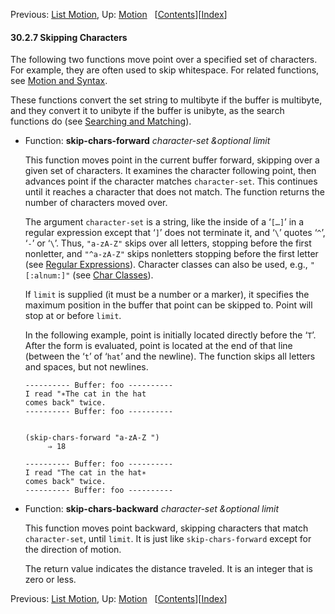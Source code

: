 <!-- This is the GNU Emacs Lisp Reference Manual
corresponding to Emacs version 27.2.

Copyright (C) 1990-1996, 1998-2021 Free Software Foundation,
Inc.

Permission is granted to copy, distribute and/or modify this document
under the terms of the GNU Free Documentation License, Version 1.3 or
any later version published by the Free Software Foundation; with the
Invariant Sections being "GNU General Public License," with the
Front-Cover Texts being "A GNU Manual," and with the Back-Cover
Texts as in (a) below.  A copy of the license is included in the
section entitled "GNU Free Documentation License."

(a) The FSF's Back-Cover Text is: "You have the freedom to copy and
modify this GNU manual.  Buying copies from the FSF supports it in
developing GNU and promoting software freedom." -->

<!-- Created by GNU Texinfo 6.7, http://www.gnu.org/software/texinfo/ -->

Previous: [List Motion](List-Motion.html), Up: [Motion](Motion.html)   \[[Contents](index.html#SEC_Contents "Table of contents")]\[[Index](Index.html "Index")]

#### 30.2.7 Skipping Characters

The following two functions move point over a specified set of characters. For example, they are often used to skip whitespace. For related functions, see [Motion and Syntax](Motion-and-Syntax.html).

These functions convert the set string to multibyte if the buffer is multibyte, and they convert it to unibyte if the buffer is unibyte, as the search functions do (see [Searching and Matching](Searching-and-Matching.html)).

*   Function: **skip-chars-forward** *character-set \&optional limit*

    This function moves point in the current buffer forward, skipping over a given set of characters. It examines the character following point, then advances point if the character matches `character-set`. This continues until it reaches a character that does not match. The function returns the number of characters moved over.

    The argument `character-set` is a string, like the inside of a ‘`[…]`’ in a regular expression except that ‘`]`’ does not terminate it, and ‘`\`’ quotes ‘`^`’, ‘`-`’ or ‘`\`’. Thus, `"a-zA-Z"` skips over all letters, stopping before the first nonletter, and `"^a-zA-Z"` skips nonletters stopping before the first letter (see [Regular Expressions](Regular-Expressions.html)). Character classes can also be used, e.g., `"[:alnum:]"` (see [Char Classes](Char-Classes.html)).

    If `limit` is supplied (it must be a number or a marker), it specifies the maximum position in the buffer that point can be skipped to. Point will stop at or before `limit`.

    In the following example, point is initially located directly before the ‘`T`’. After the form is evaluated, point is located at the end of that line (between the ‘`t`’ of ‘`hat`’ and the newline). The function skips all letters and spaces, but not newlines.

        ---------- Buffer: foo ----------
        I read "∗The cat in the hat
        comes back" twice.
        ---------- Buffer: foo ----------

    ```
    ```

        (skip-chars-forward "a-zA-Z ")
             ⇒ 18

        ---------- Buffer: foo ----------
        I read "The cat in the hat∗
        comes back" twice.
        ---------- Buffer: foo ----------

<!---->

*   Function: **skip-chars-backward** *character-set \&optional limit*

    This function moves point backward, skipping characters that match `character-set`, until `limit`. It is just like `skip-chars-forward` except for the direction of motion.

    The return value indicates the distance traveled. It is an integer that is zero or less.

Previous: [List Motion](List-Motion.html), Up: [Motion](Motion.html)   \[[Contents](index.html#SEC_Contents "Table of contents")]\[[Index](Index.html "Index")]
